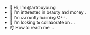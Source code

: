 - 👋 Hi, I’m @artrouyoung
- 👀 I’m interested in beauty and money .
- 🌱 I’m currently learning C++.
- 💞️ I’m looking to collaborate on ...
- 📫 How to reach me ...

<!---
artrouyoung/artrouyoung is a ✨ special ✨ repository because its `README.md` (this file) appears on your GitHub profile.
You can click the Preview link to take a look at your changes.
--->
